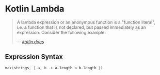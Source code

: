 # Kotlin Lambda

> A lambda expression or an anonymous function is a "function literal", i.e. a function that is not declared, but passed immediately as an expression. Consider the following example:
>
> --  [<cite>kotlin docs</cite>](https://kotlinlang.org/docs/reference/lambdas.html#lambda-expressions-and-anonymous-functions)

## Expression Syntax

``` kotlin
max(strings, { a, b -> a.length < b.length })
```
